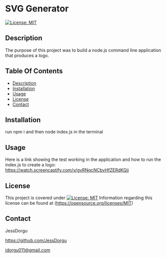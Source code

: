 # SVG Generator
[![License: MIT](https://img.shields.io/badge/License-MIT-yellow.svg)](https://opensource.org/licenses/MIT)
 
## Description

  The purpose of this project was to build a node.js command line application that produces a logo. 

  ## Table Of Contents
  - [Description](#description)
  - [Installation](#installation)
  - [Usage](#usage)
  - [License](#license)
  - [Contact](#contact)

  


  ## Installation
  
  run npm i and then node index.js in the terminal

  ## Usage

  Here is a link showing the test working in the application and how to run the index.js to create a logo: https://watch.screencastify.com/v/gvRNqcNCbvHfZERdKQjj

  ## License

  This project is covered under [![License: MIT](https://img.shields.io/badge/License-MIT-yellow.svg)](https://opensource.org/licenses/MIT) Information regarding this license can be found at (https://opensource.org/licenses/MIT)

  ## Contact

  JessDorgu

  https://github.com/JessDorgu

  jdorgu011@gmail.com